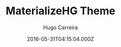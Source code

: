 ---
title: MaterializeHG Theme
github: 'https://github.com/hugocarreira/jekyll-materializecss'
demo: 'https://hugocarreira.github.io/jekyll-materializecss'
author: Hugo Carreira
ssg:
  - Jekyll
cms:
  - No Cms
date: 2016-05-31T04:15:04.000Z
github_branch: gh-pages
description: a simple theme for Jekyll using Materializecss
stale: true
---